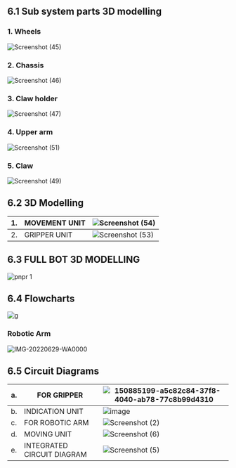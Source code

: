 ## 6.1 Sub system parts 3D modelling
### 1. Wheels

![Screenshot (45)](https://user-images.githubusercontent.com/100361589/176340283-c746f93c-67f3-4817-a7fe-69030d91e0fd.png)


### 2. Chassis

![Screenshot (46)](https://user-images.githubusercontent.com/100361589/176344359-6822fda7-7f64-43cb-b482-ec3376196061.png)


### 3. Claw holder

![Screenshot (47)](https://user-images.githubusercontent.com/100361589/176344755-df43a02a-e4ea-4c94-b5cc-cc66b585eb90.png)


### 4. Upper arm

![Screenshot (51)](https://user-images.githubusercontent.com/100361589/176344847-d07a078f-6486-411a-becc-ca97dfccaad2.png)

### 5. Claw

![Screenshot (49)](https://user-images.githubusercontent.com/100361589/176348961-1cf53699-c0e6-46f1-b16d-779a31a0a6ae.png)
 

## 6.2 3D Modelling
|1.|MOVEMENT UNIT|![Screenshot (54)](https://user-images.githubusercontent.com/100361589/176352136-10891a97-0d35-4857-9faf-9c67af37b1cd.png)|
|--|-------------|------------------------------------------------------------------------------------------------------------------------------|
|2.|GRIPPER UNIT|![Screenshot (53)](https://user-images.githubusercontent.com/100361589/176351663-fe68462d-fb3f-4cd3-8d45-b66db224e451.png)|

## 6.3 FULL BOT 3D MODELLING


![pnpr 1](https://user-images.githubusercontent.com/100361589/176355061-bc124f1c-4f4d-4a79-be6e-033f5575e0b8.PNG)


## 6.4 Flowcharts
![g](https://user-images.githubusercontent.com/105223186/175518469-a2f8fca2-5776-4f59-b744-e0fb747d8811.png)
### Robotic Arm
![IMG-20220629-WA0000](https://user-images.githubusercontent.com/100361589/176360220-250c49c5-cecf-4bc9-a064-c5886cce6193.jpg)

## 6.5 Circuit Diagrams
|a. |FOR GRIPPER|![150885199-a5c82c84-37f8-4040-ab78-77c8b99d4310](https://user-images.githubusercontent.com/105223186/175510180-5c62b020-99ff-416e-a6a1-83f1f05a9c19.png)|
|---|-----------|----------------------------------------------------------------------------------------------------------------------------------------------------------|
|b.| INDICATION UNIT|![image](https://user-images.githubusercontent.com/105263783/175510589-f5807e5c-57dd-43e4-b323-967f78aaf683.png)|
|c.| FOR ROBOTIC ARM| ![Screenshot (2)](https://user-images.githubusercontent.com/105223186/175511540-43d1e1ae-2fd4-4d3d-8a77-aa459a784684.png)|
|d.| MOVING UNIT | ![Screenshot (6)](https://user-images.githubusercontent.com/105223186/175515153-948236cf-c7d8-474f-8c3a-768c8c0e4e2f.png)|
|e.| INTEGRATED CIRCUIT DIAGRAM|![Screenshot (5)](https://user-images.githubusercontent.com/105223186/175514891-44c354b2-773d-44b6-a35f-e7306bd3bfe9.png)|





